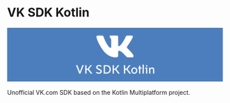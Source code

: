 # VK SDK Kotlin
![cover](docs/images/cover.png)

Unofficial VK.com SDK based on the Kotlin Multiplatform project.
